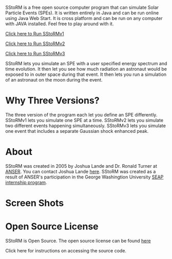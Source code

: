 SStoRM is a free open source computer program that can simulate Solar Particle Events (SPEs). It is written entirely in Java and can be run online using Java Web Start. It is cross platform and can be run on any computer with JAVA installed. Feel free to play around with it.

[Click here to Run SStoRMv1](https://raw.github.com/joshualande/SStoRM/master/releases/SStoRM-v1.0.2.jnlp)

[Click here to Run SStoRMv2](https://raw.github.com/joshualande/SStoRM/master/releases/SStoRM-v2.0.0.jnlp)

[Click here to Run SStoRMv3](https://raw.github.com/joshualande/SStoRM/master/releases/SStoRM-v3.0.0.jnlp)
    
SStoRM lets you simulate an SPE with a user specified energy spectrum and time evolution. It then let you see how much radiation an astronaut would be exposed to in outer space during that event. It then lets you run a simulation of an astronaut on the moon during the event.

# Why Three Versions?

The three version of the program each let you define an SPE differently. SStoRMv1 lets you simulate one SPE at a time. SStoRMv2 lets you simulate two different events happening simultaneously. SStoRMv3 lets you simulate one event that includes a separate Gaussian shock enhanced peak.      

# About

SStoRM was created in 2005 by Joshua Lande and Dr. Ronald Turner at [ANSER](http://www.anser.org"). You can contact Joshua Lande [here](joshualande@gmail.com). SStoRM was created as a result of ANSER's participation in the George Washingtion University [SEAP internship program](http://www.gwseap.net).


# Screen Shots

# Open Source License

SStoRM is Open Source. The open source license can be found [here](https://github.com/joshualande/SStoRM/blob/master/LICENSE.md)

Click here for instructions on accessing the source code.
